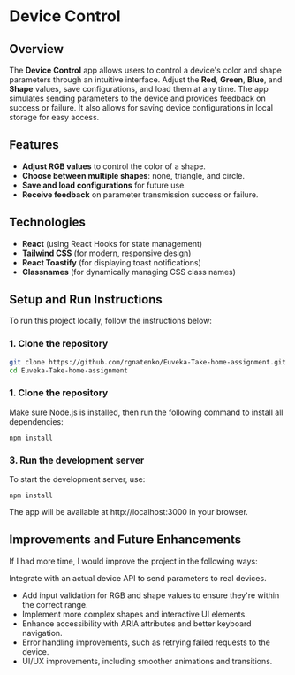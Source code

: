 # Device Control

## Overview

The **Device Control** app allows users to control a device's color and shape parameters through an intuitive interface. Adjust the **Red**, **Green**, **Blue**, and **Shape** values, save configurations, and load them at any time. The app simulates sending parameters to the device and provides feedback on success or failure. It also allows for saving device configurations in local storage for easy access.

## Features

- **Adjust RGB values** to control the color of a shape.
- **Choose between multiple shapes**: none, triangle, and circle.
- **Save and load configurations** for future use.
- **Receive feedback** on parameter transmission success or failure.

## Technologies

- **React** (using React Hooks for state management)
- **Tailwind CSS** (for modern, responsive design)
- **React Toastify** (for displaying toast notifications)
- **Classnames** (for dynamically managing CSS class names)

## Setup and Run Instructions

To run this project locally, follow the instructions below:

### 1. Clone the repository

```bash
git clone https://github.com/rgnatenko/Euveka-Take-home-assignment.git
cd Euveka-Take-home-assignment
```

### 1. Clone the repository

Make sure Node.js is installed, then run the following command to install all dependencies:

```
npm install
```

### 3. Run the development server

To start the development server, use:

```
npm install
```

The app will be available at http://localhost:3000 in your browser.

## Improvements and Future Enhancements

If I had more time, I would improve the project in the following ways:

Integrate with an actual device API to send parameters to real devices.

- Add input validation for RGB and shape values to ensure they're within the correct range.
- Implement more complex shapes and interactive UI elements.
- Enhance accessibility with ARIA attributes and better keyboard navigation.
- Error handling improvements, such as retrying failed requests to the device.
- UI/UX improvements, including smoother animations and transitions.
